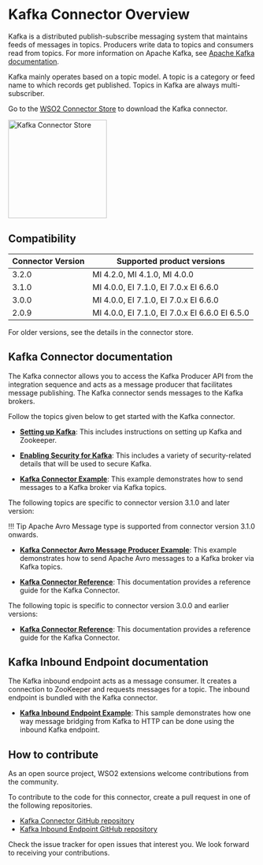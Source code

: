 # Kafka Connector Overview

Kafka is a distributed publish-subscribe messaging system that maintains feeds of messages in topics. Producers write data to topics and consumers read from topics. For more information on Apache Kafka, see [Apache Kafka documentation](http://kafka.apache.org/documentation.html).

Kafka mainly operates based on a topic model. A topic is a category or feed name to which records get published. Topics in Kafka are always multi-subscriber.

Go to the <a target="_blank" href="https://store.wso2.com/connector/esb-connector-kafka">WSO2 Connector Store</a> to download the Kafka connector.

<img src="{{base_path}}/assets/img/integrate/connectors/kafka-store.png" title="Kafka Connector Store" width="200" alt="Kafka Connector Store"/>

## Compatibility

| Connector Version | Supported product versions                     |
|-------------------|------------------------------------------------|
| 3.2.0             | MI 4.2.0, MI 4.1.0, MI 4.0.0                   |
| 3.1.0             | MI 4.0.0, EI 7.1.0, EI 7.0.x EI 6.6.0          |
| 3.0.0             | MI 4.0.0, EI 7.1.0, EI 7.0.x EI 6.6.0          |
| 2.0.9             | MI 4.0.0, EI 7.1.0, EI 7.0.x EI 6.6.0 EI 6.5.0 |

For older versions, see the details in the connector store.

## Kafka Connector documentation

The Kafka connector allows you to access the Kafka Producer API from the integration sequence and acts as a message producer that facilitates message publishing. The Kafka connector sends messages to the Kafka brokers. 

Follow the topics given below to get started with the Kafka connector.

* **[Setting up Kafka]({{base_path}}/reference/connectors/kafka-connector/setting-up-kafka/)**: This includes instructions on setting up Kafka and Zookeeper.

* **[Enabling Security for Kafka]({{base_path}}/reference/connectors/kafka-connector/enabling-security-for-kafka/)**: This includes a variety of security-related details that will be used to secure Kafka.

* **[Kafka Connector Example]({{base_path}}/reference/connectors/kafka-connector/kafka-connector-producer-example/)**: This example demonstrates how to send messages to a Kafka broker via Kafka topics. 

The following topics are specific to connector version 3.1.0 and later version:

!!! Tip
    Apache Avro Message type is supported from connector version 3.1.0 onwards.

* **[Kafka Connector Avro Message Producer Example]({{base_path}}/reference/connectors/kafka-connector/kafka-connector-avro-producer-example/)**: This example demonstrates how to send Apache Avro messages to a Kafka broker via Kafka topics.  

* **[Kafka Connector Reference]({{base_path}}/reference/connectors/kafka-connector/kafka-connector-config/)**: This documentation provides a reference guide for the Kafka Connector.

The following topic is specific to connector version 3.0.0 and earlier versions:

* **[Kafka Connector Reference]({{base_path}}/reference/connectors/kafka-connector/kafka-connector-config/)**: This documentation provides a reference guide for the Kafka Connector.

## Kafka Inbound Endpoint documentation

The Kafka inbound endpoint acts as a message consumer. It creates a connection to ZooKeeper and requests messages for a topic. The inbound endpoint is bundled with the Kafka connector.

* **[Kafka Inbound Endpoint Example]({{base_path}}/reference/connectors/kafka-connector/kafka-inbound-endpoint-example/)**: This sample demonstrates how one way message bridging from Kafka to HTTP can be done using the inbound Kafka endpoint. 

## How to contribute

As an open source project, WSO2 extensions welcome contributions from the community. 

To contribute to the code for this connector, create a pull request in one of the following repositories. 

* [Kafka Connector GitHub repository](https://github.com/wso2-extensions/esb-connector-kafka)
* [Kafka Inbound Endpoint GitHub repository](https://github.com/wso2-extensions/esb-inbound-kafka)

Check the issue tracker for open issues that interest you. We look forward to receiving your contributions.

